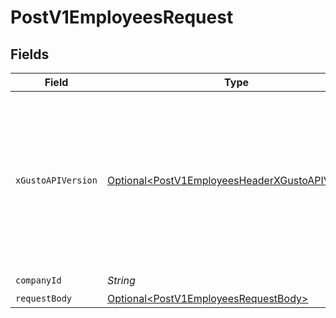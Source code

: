 # PostV1EmployeesRequest


## Fields

| Field                                                                                                                                                                                                                        | Type                                                                                                                                                                                                                         | Required                                                                                                                                                                                                                     | Description                                                                                                                                                                                                                  |
| ---------------------------------------------------------------------------------------------------------------------------------------------------------------------------------------------------------------------------- | ---------------------------------------------------------------------------------------------------------------------------------------------------------------------------------------------------------------------------- | ---------------------------------------------------------------------------------------------------------------------------------------------------------------------------------------------------------------------------- | ---------------------------------------------------------------------------------------------------------------------------------------------------------------------------------------------------------------------------- |
| `xGustoAPIVersion`                                                                                                                                                                                                           | [Optional\<PostV1EmployeesHeaderXGustoAPIVersion>](../../models/operations/PostV1EmployeesHeaderXGustoAPIVersion.md)                                                                                                         | :heavy_minus_sign:                                                                                                                                                                                                           | Determines the date-based API version associated with your API call. If none is provided, your application's [minimum API version](https://docs.gusto.com/embedded-payroll/docs/api-versioning#minimum-api-version) is used. |
| `companyId`                                                                                                                                                                                                                  | *String*                                                                                                                                                                                                                     | :heavy_check_mark:                                                                                                                                                                                                           | Company ID                                                                                                                                                                                                                   |
| `requestBody`                                                                                                                                                                                                                | [Optional\<PostV1EmployeesRequestBody>](../../models/operations/PostV1EmployeesRequestBody.md)                                                                                                                               | :heavy_minus_sign:                                                                                                                                                                                                           | N/A                                                                                                                                                                                                                          |
